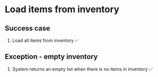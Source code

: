 # Load items from inventory

## Success case

1. Load all items from inventory ✅

## Exception - empty inventory

1. System returns an empty list when there is no items in inventory ✅

<!-- 
## Exception - load fail

1. System returns a 'fail loading items' error 
-->
